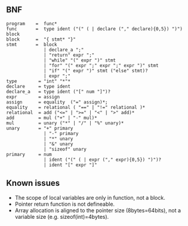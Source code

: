 ## BNF
```
program    =  func*
func       =  type ident ("(" ( | declare ("," declare){0,5}) ")") block
block      =  "{ stmt* "}"
stmt       =  block
              | declare_a ";"
              | "return" expr ";"
              | "while" "(" expr ")" stmt
              | "for" "(" expr ";" expr ";" expr ")" stmt
              | "if" "(" expr ")" stmt ("else" stmt)?
              | expr ";"
type        = "int" "*"*
declare     = type ident
declare_a   = type ident ("[" num "]")?
expr        = assign
assign      = equality  ("=" assign)*;
equality    = relational ( "==" | "!=" relational )*
relational  = add ("<=" | ">=" | "<" | ">" add)*
add         = mul ("+" | "-" mul)*
mul         = unary ("*" | "/" | "%" unary)*
unary       = "+" primary
              | "-" primary
              | "*" unary
              | "&" unary
              | "sizeof" unary
primary     = num
              | ident ("(" ( | expr ("," expr){0,5}) ")")?
              | ident "[" expr "]"
```

## Known issues
* The scope of local variables are only in function, not a block.
* Pointer return function is not defineable.
* Array allocation is aligned to the pointer size (8bytes=64bits), not a variable size (e.g. sizeof(int)=4bytes).